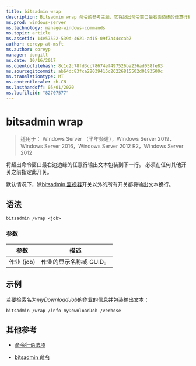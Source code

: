 ```yaml
---
title: bitsadmin wrap
description: Bitsadmin wrap 命令的参考主题，它将超出命令窗口最右边边缘的任意行输出文本包装到下一行。
ms.prod: windows-server
ms.technology: manage-windows-commands
ms.topic: article
ms.assetid: 14e57522-539d-4621-ad15-09f7a44ccab7
author: coreyp-at-msft
ms.author: coreyp
manager: dongill
ms.date: 10/16/2017
ms.openlocfilehash: 8c1c2c78fd3cc78674ef497526ba236ad058fe83
ms.sourcegitcommit: ab64dc83fca28039416c26226815502d0193500c
ms.translationtype: MT
ms.contentlocale: zh-CN
ms.lasthandoff: 05/01/2020
ms.locfileid: "82707577"
---
```

# <a name="bitsadmin-wrap"></a>bitsadmin wrap

> 适用于： Windows Server （半年频道），Windows Server 2019，Windows Server 2016，Windows Server 2012 R2，Windows Server 2012

将超出命令窗口最右边边缘的任意行输出文本包装到下一行。 必须在任何其他开关之前指定此开关。

默认情况下，除[bitsadmin 监视器](bitsadmin-monitor.md)开关以外的所有开关都将输出文本换行。

## <a name="syntax"></a>语法

```
bitsadmin /wrap <job>
```

### <a name="parameters"></a>参数

| 参数 | 描述 |
| --------- | ---------- |
| 作业 (job) | 作业的显示名称或 GUID。 |

## <a name="examples"></a>示例

若要检索名为*myDownloadJob*的作业的信息并包装输出文本：

```
bitsadmin /wrap /info myDownloadJob /verbose
```

## <a name="additional-references"></a>其他参考

- [命令行语法项](command-line-syntax-key.md)

- [bitsadmin 命令](bitsadmin.md)
